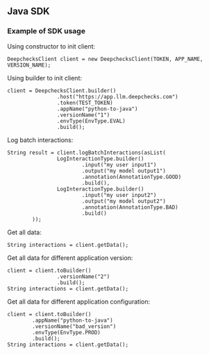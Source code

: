 ## Java SDK

### Example of SDK usage

Using constructor to init client:
```
DeepchecksClient client = new DeepchecksClient(TOKEN, APP_NAME, VERSION_NAME);
```

Using builder to init client:
```
client = DeepchecksClient.builder()
                .host("https://app.llm.deepchecks.com")
                .token(TEST_TOKEN)
                .appName("python-to-java")
                .versionName("1")
                .envType(EnvType.EVAL)
                .build();
```

Log batch interactions:
```
String result = client.logBatchInteractions(asList(
                LogInteractionType.builder()
                        .input("my user input1")
                        .output("my model output1")
                        .annotation(AnnotationType.GOOD)
                        .build(),
                LogInteractionType.builder()
                        .input("my user input2")
                        .output("my model output2")
                        .annotation(AnnotationType.BAD)
                        .build()
        ));
```

Get all data:
```
String interactions = client.getData();
```

Get all data for different application version:
```
client = client.toBuilder()
                .versionName("2")
                .build();
String interactions = client.getData();
```


Get all data for different application configuration:
```
client = client.toBuilder()
        .appName("python-to-java")
        .versionName("bad_version")
        .envType(EnvType.PROD)
        .build();
String interactions = client.getData();
```